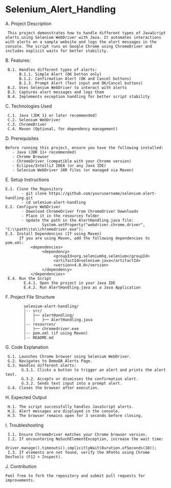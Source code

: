 # Selenium_Alert_Handling

A. Project Description

     This project demonstrates how to handle different types of JavaScript alerts using Selenium WebDriver with Java. It automates interactions with alerts on a sample website and logs the alert messages in the console. The script runs on Google Chrome using ChromeDriver and includes explicit waits for better stability.

B. Features:

     B.1. Handles different types of alerts:
          B.1.1. Simple Alert (OK button only)
          B.1.2. Confirmation Alert (OK and Cancel buttons)
          B.1.3. Prompt Alert (Text input and OK/Cancel buttons)
     B.2. Uses Selenium WebDriver to interact with alerts
     B.3. Captures alert messages and logs them
     B.4. Implements exception handling for better script stability

C. Technologies Used

     C.1. Java (JDK 11 or later recommended)
     C.2. Selenium WebDriver
     C.3. ChromeDriver
     C.4. Maven (Optional, for dependency management)

D. Prerequisites

    Before running this project, ensure you have the following installed:
       - Java (JDK 11+ recommended)
       - Chrome Browser
       - ChromeDriver (compatible with your Chrome version)
       - Eclipse/IntelliJ IDEA (or any Java IDE)
       - Selenium WebDriver JAR files (or managed via Maven)

E. Setup Instructions

    E.1. Clone the Repository
           - git clone https://github.com/yourusername/selenium-alert-handling.git
           - cd selenium-alert-handling
    E.2. Configure WebDriver
           - Download ChromeDriver from ChromeDriver Downloads
           - Place it in the resources folder
           - Update the path in the AlertHandling.java file:
                    System.setProperty("webdriver.chrome.driver", "C:\\path\\to\\chromedriver.exe");
    E.3. Install Dependencies (If using Maven)
          If you are using Maven, add the following dependencies to pom.xml:
               <dependencies>
                    <dependency>
                         <groupId>org.seleniumhq.selenium</groupId>
                         <artifactId>selenium-java</artifactId>
                         <version>4.0.0</version>
                    </dependency>
               </dependencies>
     E.4. Run the Script
            E.4.1. Open the project in your Java IDE
            E.4.2. Run AlertHandling.java as a Java Application

F. Project File Structure

            selenium-alert-handling/
            │-- src/
            │   ├── alertHandling/
            │   │   ├── AlertHandling.java
            │-- resources/
            │   ├── chromedriver.exe
            │-- pom.xml (if using Maven)
            │-- README.md

G. Code Explanation

     G.1. Launches Chrome browser using Selenium WebDriver.
     G.2. Navigates to DemoQA Alerts Page.
     G.3. Handles different alerts:
           G.3.1. Clicks a button to trigger an alert and prints the alert text.
           G.3.2. Accepts or dismisses the confirmation alert.
           G.3.2. Sends text input into a prompt alert.
     G.4. Closes the browser after execution.

H. Expected Output

     H.1. The script successfully handles JavaScript alerts.
     H.2. Alert messages are displayed in the console.
     H.3. The browser remains open for 3 seconds before closing.

I. Troubleshooting

     I.1. Ensure ChromeDriver matches your Chrome browser version.
     I.2. If encountering NoSuchElementException, increase the wait time:
              - driver.manage().timeouts().implicitlyWait(Duration.ofSeconds(10));
     I.3. If elements are not found, verify the XPaths using Chrome DevTools (F12 > Inspect).

J. Contribution

    Feel free to fork the repository and submit pull requests for improvements.
